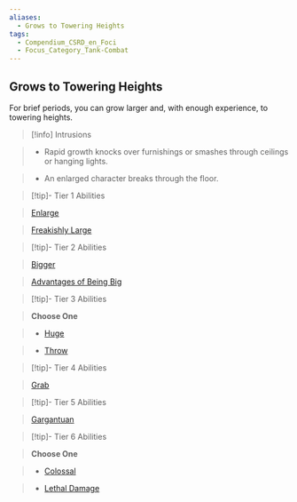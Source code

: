 ```yaml
---
aliases:
  - Grows to Towering Heights
tags:
  - Compendium_CSRD_en_Foci
  - Focus_Category_Tank-Combat
---
```

  
    
## Grows to Towering Heights    
For brief periods, you can grow larger and, with enough experience, to towering heights.    
  
>[!info] Intrusions    
>- Rapid growth knocks over furnishings or smashes through ceilings or hanging lights.    
>- An enlarged character breaks through the floor.    
  
  
>[!tip]- Tier 1 Abilities    
> [Enlarge](Enlarge.md)    
> [Freakishly Large](Freakishly-Large.md)    
  
  
>[!tip]- Tier 2 Abilities    
> [Bigger](Bigger.md)    
> [Advantages of Being Big](Advantages-of-Being-Big.md)    
  
  
>[!tip]- Tier 3 Abilities    
> **Choose One**    
>- [Huge](Huge.md)    
>- [Throw](Throw.md)    
  
  
>[!tip]- Tier 4 Abilities    
> [Grab](Grab.md)    
  
  
>[!tip]- Tier 5 Abilities    
> [Gargantuan](Gargantuan.md)    
  
  
>[!tip]- Tier 6 Abilities    
> **Choose One**    
>- [Colossal](Colossal.md)    
>- [Lethal Damage](Lethal-Damage.md)